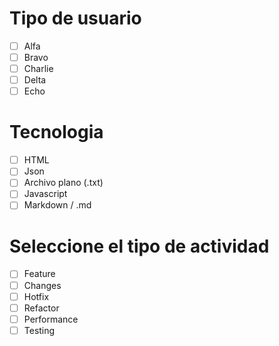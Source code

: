 # Tipo de usuario
- [ ] Alfa
- [ ] Bravo 
- [ ] Charlie
- [ ] Delta
- [ ] Echo

# Tecnologia
- [ ] HTML
- [ ] Json
- [ ] Archivo plano (.txt)
- [ ] Javascript
- [ ] Markdown / .md

# Seleccione el tipo de actividad
- [ ] Feature
- [ ] Changes
- [ ] Hotfix
- [ ] Refactor
- [ ] Performance
- [ ] Testing
